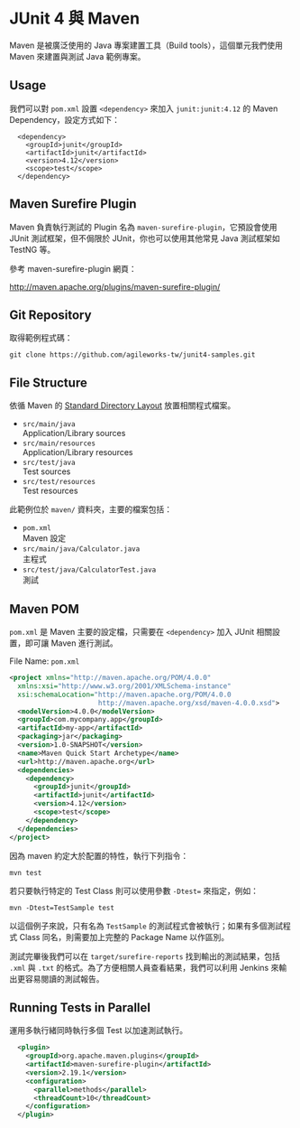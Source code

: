 # JUnit 4 與 Maven

Maven 是被廣泛使用的 Java 專案建置工具（Build tools），這個單元我們使用 Maven 來建置與測試 Java 範例專案。

## Usage

我們可以對 `pom.xml` 設置 `<dependency>` 來加入 `junit:junit:4.12` 的 Maven Dependency，設定方式如下：

```
  <dependency>
    <groupId>junit</groupId>
    <artifactId>junit</artifactId>
    <version>4.12</version>
    <scope>test</scope>
  </dependency>
```

## Maven Surefire Plugin

Maven 負責執行測試的 Plugin 名為 `maven-surefire-plugin`，它預設會使用 JUnit 測試框架，但不侷限於 JUnit，你也可以使用其他常見 Java 測試框架如 TestNG 等。

參考 maven-surefire-plugin 網頁：

http://maven.apache.org/plugins/maven-surefire-plugin/

## Git Repository

取得範例程式碼：

```
git clone https://github.com/agileworks-tw/junit4-samples.git
```

## File Structure

依循 Maven 的 [Standard Directory Layout](https://goo.gl/7F8xaJ) 放置相關程式檔案。

* `src/main/java`         <br/> Application/Library sources
* `src/main/resources`    <br/> Application/Library resources
* `src/test/java`         <br/> Test sources
* `src/test/resources`    <br/> Test resources

此範例位於 `maven/` 資料夾，主要的檔案包括：

* `pom.xml`                             <br/> Maven 設定
* `src/main/java/Calculator.java`       <br/> 主程式
* `src/test/java/CalculatorTest.java`   <br/> 測試

## Maven POM

`pom.xml` 是 Maven 主要的設定檔，只需要在 `<dependency>` 加入 JUnit 相關設置，即可讓 Maven 進行測試。

File Name: `pom.xml`

```xml
<project xmlns="http://maven.apache.org/POM/4.0.0"
  xmlns:xsi="http://www.w3.org/2001/XMLSchema-instance"
  xsi:schemaLocation="http://maven.apache.org/POM/4.0.0
                      http://maven.apache.org/xsd/maven-4.0.0.xsd">
  <modelVersion>4.0.0</modelVersion>
  <groupId>com.mycompany.app</groupId>
  <artifactId>my-app</artifactId>
  <packaging>jar</packaging>
  <version>1.0-SNAPSHOT</version>
  <name>Maven Quick Start Archetype</name>
  <url>http://maven.apache.org</url>
  <dependencies>
    <dependency>
      <groupId>junit</groupId>
      <artifactId>junit</artifactId>
      <version>4.12</version>
      <scope>test</scope>
    </dependency>
  </dependencies>
</project>
```

因為 maven 約定大於配置的特性，執行下列指令：

```
mvn test
```

若只要執行特定的 Test Class 則可以使用參數 `-Dtest=` 來指定，例如：

```
mvn -Dtest=TestSample test
```

以這個例子來說，只有名為 `TestSample` 的測試程式會被執行；如果有多個測試程式 Class 同名，則需要加上完整的 Package Name 以作區別。

測試完畢後我們可以在 `target/surefire-reports` 找到輸出的測試結果，包括 `.xml` 與 `.txt` 的格式。為了方便相關人員查看結果，我們可以利用 Jenkins 來輸出更容易閱讀的測試報告。

## Running Tests in Parallel

運用多執行緒同時執行多個 Test 以加速測試執行。

```xml
  <plugin>
    <groupId>org.apache.maven.plugins</groupId>
    <artifactId>maven-surefire-plugin</artifactId>
    <version>2.19.1</version>
    <configuration>
      <parallel>methods</parallel>
      <threadCount>10</threadCount>
    </configuration>
  </plugin>
```
